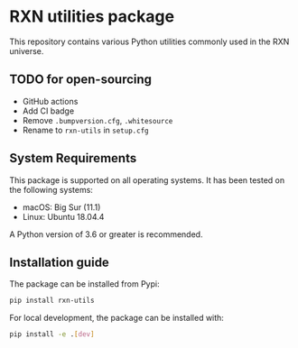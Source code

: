 # RXN utilities package

This repository contains various Python utilities commonly used in the RXN universe.

## TODO for open-sourcing

* GitHub actions
* Add CI badge
* Remove `.bumpversion.cfg`, `.whitesource`
* Rename to `rxn-utils` in `setup.cfg`

## System Requirements

This package is supported on all operating systems. 
It has been tested on the following systems:
+ macOS: Big Sur (11.1)
+ Linux: Ubuntu 18.04.4

A Python version of 3.6 or greater is recommended.

## Installation guide

The package can be installed from Pypi:
```bash
pip install rxn-utils
```

For local development, the package can be installed with:
```bash
pip install -e .[dev]
```
